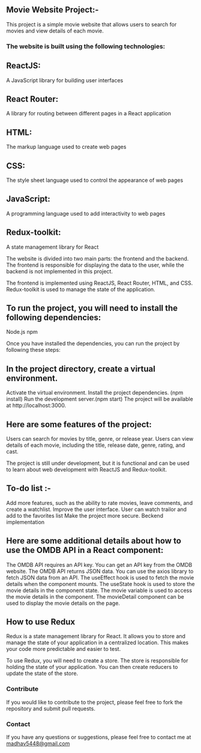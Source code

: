 ## Movie Website Project:-

This project is a simple movie website that allows users to search for movies and view details of each movie.

### The website is built using the following technologies:

## ReactJS:

A JavaScript library for building user interfaces

## React Router:

A library for routing between different pages in a React application

## HTML:

The markup language used to create web pages

## CSS:

The style sheet language used to control the appearance of web pages

## JavaScript:

A programming language used to add interactivity to web pages

## Redux-toolkit:

A state management library for React

The website is divided into two main parts: the frontend and the backend. The frontend is responsible for displaying the data to the user, while the backend is not implemented in this project.

The frontend is implemented using ReactJS, React Router, HTML, and CSS. Redux-toolkit is used to manage the state of the application.

## To run the project, you will need to install the following dependencies:

Node.js
npm

Once you have installed the dependencies, you can run the project by following these steps:

## In the project directory, create a virtual environment.

Activate the virtual environment.
Install the project dependencies. (npm install)
Run the development server.(npm start)
The project will be available at http://localhost:3000.

## Here are some features of the project:

Users can search for movies by title, genre, or release year.
Users can view details of each movie, including the title, release date, genre, rating, and cast.

The project is still under development, but it is functional and can be used to learn about web development with ReactJS and Redux-toolkit.

## To-do list :-

Add more features, such as the ability to rate movies, leave comments, and create a watchlist.
Improve the user interface.
User can watch trailor and add to the favorites list
Make the project more secure.
Beckend implementation

## Here are some additional details about how to use the OMDB API in a React component:

The OMDB API requires an API key. You can get an API key from the OMDB website.
The OMDB API returns JSON data. You can use the axios library to fetch JSON data from an API.
The useEffect hook is used to fetch the movie details when the component mounts.
The useState hook is used to store the movie details in the component state.
The movie variable is used to access the movie details in the component.
The movieDetail component can be used to display the movie details on the page.

## How to use Redux

Redux is a state management library for React. It allows you to store and manage the state of your application in a centralized location. This makes your code more predictable and easier to test.

To use Redux, you will need to create a store. The store is responsible for holding the state of your application. You can then create reducers to update the state of the store.

### Contribute

If you would like to contribute to the project, please feel free to fork the repository and submit pull requests.

### Contact

If you have any questions or suggestions, please feel free to contact me at madhav5448@gmail.com
